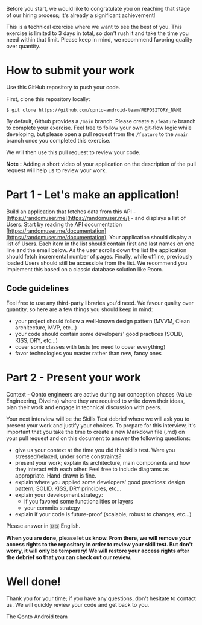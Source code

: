 Before you start, we would like to congratulate you on reaching that stage of our hiring process; it's already a significant achievement!

This is a technical exercise where we want to see the best of you. This exercise is limited to 3 days in total, so don't rush it and take the time you need within that limit. Please keep in mind, we recommend favoring quality over quantity.

# How to submit your work
Use this GitHub repository to push your code.

First, clone this repository locally:
```script
$ git clone https://github.com/qonto-android-team/REPOSITORY_NAME
```

By default, Github provides a `/main` branch. Please create a `/feature` branch to complete your exercise. Feel free to follow your own git-flow logic while developing, but please open a pull request from the `/feature` to the `/main` branch once you completed this exercise. 

We will then use this pull request to review your code.

**Note :** Adding a short video of your application on the description of the pull request will help us to review your work.

# Part 1 - Let's make an application!

Build an application that fetches data from this API - [https://randomuser.me](https://randomuser.me/) - and displays a list of Users. 
Start by reading the API documentation [https://randomuser.me/documentation](https://randomuser.me/documentation). 
Your application should display a list of Users. Each item in the list should contain first and last names on one line and the email below. 
As the user scrolls down the list the application should fetch incremental number of pages. 
Finally, while offline, previously loaded Users should still be accessible from the list. We recommend you implement this based on a classic database solution like Room.

## Code guidelines

Feel free to use any third-party libraries you'd need.
We favour quality over quantity, so here are a few things you should keep in mind:

- your project should follow a well-known design pattern (MVVM, Clean architecture, MVP, etc...)
- your code should contain some developers' good practices (SOLID, KISS, DRY, etc...)
- cover some classes with tests (no need to cover everything)
- favor technologies you master rather than new, fancy ones

# Part 2 - Present your work

Context - Qonto engineers are active during our conception phases (Value Engineering, DiveIns) where they are required to write down their ideas, plan their work and engage in technical discussion with peers. 

Your next interview will be the Skills Test debrief where we will ask you to present your work and justify your choices. To prepare for this interview, it's important that you take the time to create a new Markdown file (.md) on your pull request and on this document to answer the following questions:

- give us your context at the time you did this skills test. Were you stressed/relaxed, under some constraints?
- present your work; explain its architecture, main components and how they interact with each other. Feel free to include diagrams as appropriate. Hand-drawn is fine.
- explain where you applied some developers' good practices: design pattern, SOLID, KISS, DRY principles, etc...
- explain your development strategy:
    - if you favored some functionalities or layers
    - your commits strategy
- explain if your code is future-proof (scalable, robust to changes, etc...)

Please answer in 🇺🇸  English.

**When you are done, please let us know. From there, we will remove your access rights to the repository in order to review your skill test. But don't worry, it will only be temporary! We will restore your access rights after the debrief so that you can check out our review.**

# Well done!

Thank you for your time; if you have any questions, don't hesitate to contact us. We will quickly review your code and get back to you.

The Qonto Android team
